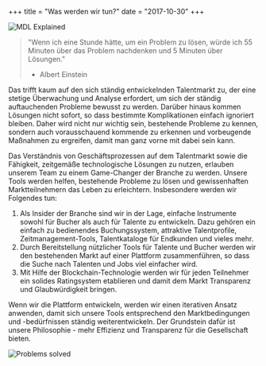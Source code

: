 +++
title = "Was werden wir tun?"
date = "2017-10-30"
+++

![MDL Explained](https://gateway.ipfs.io/ipfs/QmVqUgtsLLuUmLfEJSpejr36LFmSpnGsBLVKVj28tCkege/MDL%20Explained.jpg)

>"Wenn ich eine Stunde hätte, um ein Problem zu lösen, würde ich 55 Minuten über das Problem nachdenken und 5 Minuten über Lösungen."
>- Albert Einstein

Das trifft kaum auf den sich ständig entwickelnden Talentmarkt zu, der eine stetige Überwachung und Analyse erfordert, um sich der ständig auftauchenden Probleme bewusst zu werden. Darüber hinaus kommen Lösungen nicht sofort, so dass bestimmte Komplikationen einfach ignoriert bleiben. Daher wird nicht nur wichtig sein, bestehende Probleme zu kennen, sondern auch vorausschauend kommende zu erkennen und vorbeugende Maßnahmen zu ergreifen, damit man ganz vorne mit dabei sein kann.

Das Verständnis von Geschäftsprozessen auf dem Talentmarkt sowie die Fähigkeit, zeitgemäße technologische Lösungen zu nutzen, erlauben unserem Team zu einem Game-Changer der Branche zu werden. Unsere Tools werden helfen, bestehende Probleme zu lösen und gewissenhaften Marktteilnehmern das Leben zu erleichtern. Insbesondere werden wir Folgendes tun:

1.	Als Insider der Branche sind wir in der Lage, einfache Instrumente sowohl für Bucher als auch für Talente zu entwickeln. Dazu gehören ein einfach zu bedienendes Buchungssystem, attraktive Talentprofile, Zeitmanagement-Tools, Talentkataloge für Endkunden und vieles mehr.
2.	Durch Bereitstellung nützlicher Tools für Talente und Bucher werden wir den bestehenden Markt auf einer Plattform zusammenführen, so dass die Suche nach Talenten und Jobs viel einfacher wird.
3.	Mit Hilfe der Blockchain-Technologie werden wir für jeden Teilnehmer ein solides Ratingsystem etablieren und damit dem Markt Transparenz und Glaubwürdigkeit bringen. 

Wenn wir die Plattform entwickeln, werden wir einen iterativen Ansatz anwenden, damit sich unsere Tools entsprechend den Marktbedingungen und -bedürfnissen ständig weiterentwickeln. Der Grundstein dafür ist unsere Philosophie - mehr Effizienz und Transparenz für die Gesellschaft bieten.

![Problems solved](https://gateway.ipfs.io/ipfs/Qmes4y4RJ2LQot6i3sYoc2QDyhxs4RqHEMHVQBEfjs8V5q/Market%20problems%20solved.jpg)
